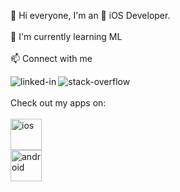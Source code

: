 👋 Hi everyone, I'm an  iOS Developer.
<br><br>
🌱 I'm currently learning ML
<br><br>
📫 Connect with me

[<img align="left" alt="linked-in" src="https://img.shields.io/badge/linkedin-%230077B5.svg?&style=for-the-badge&logo=linkedin&logoColor=white" />](https://www.linkedin.com/in/newdigitalworld/)
[<img align="left" alt="stack-overflow" src="https://img.shields.io/badge/stack%20overflow-FE7A16?logo=stack-overflow&logoColor=white&style=for-the-badge" />](https://stackoverflow.com/users/8055516/gennady-dmitrik)
<br><br>
Check out my apps on:
<br><br>
[<img height="50px" alt="ios" src="http://newdigital.world/assets/images/icons/appStore.png" />](https://itunes.apple.com/us/developer/gennady-dmitrik/id1154228999)
<br>
[<img height="50px" alt="android" src="http://newdigital.world/assets/images/icons/googlePlay.png" />](http://play.google.com/store/apps/dev?id=5113736054609938454)
